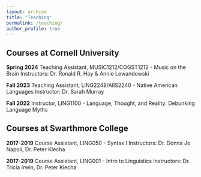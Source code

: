 ```yaml
---
layout: archive
title: "Teaching"
permalink: /teaching/
author_profile: true
---
```


## Courses at Cornell University

**Spring 2024** Teaching Assistant, MUSIC1212/COGST1212 - Music on the Brain
Instructors: Dr. Ronald R. Hoy & Annie Lewandowski

**Fall 2023** Teaching Assistant, LING2248/AIIS2240 - Native American Languages 
Instructor: Dr. Sarah Murray

**Fall 2022** Instructor, LING1100 - Language, Thought, and Reality: Debunking Language Myths


## Courses at Swarthmore College

**2017-2019** Course Assistant, LING050 - Syntax I
Instructors: Dr. Donna Jo Napoli, Dr. Peter Klecha

**2017-2019** Course Assistant, LING001 - Intro to Linguistics
Instructors: Dr. Tricia Irwin, Dr. Peter Klecha

